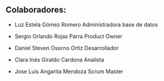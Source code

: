 ## Colaboradores:

- Luz Estela Gómez Romero
  Administradora base de datos

- Sergio Orlando Rojas Parra
  Product Owner

- Daniel Steven Osorno Ortiz
  Desarrollador

- Clara Inés Giraldo Cardona
Analista 

- Jose Luis Angarita Mendoza
  Scrum Master